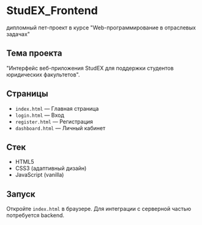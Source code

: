 # StudEX_Frontend
дипломный пет-проект в курсе "Web-программирование в отраслевых задачах"

## Тема проекта
"Интерфейс веб-приложения StudEX для поддержки студентов юридических факультетов".

## Страницы

- `index.html` — Главная страница
- `login.html` — Вход
- `register.html` — Регистрация
- `dashboard.html` — Личный кабинет

## Стек

- HTML5
- CSS3 (адаптивный дизайн)
- JavaScript (vanilla)

## Запуск

Откройте `index.html` в браузере. Для интеграции с серверной частью потребуется backend.
